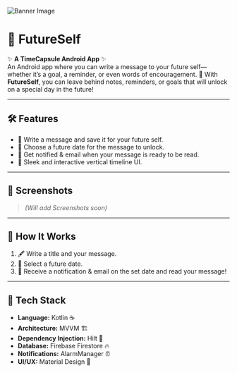 ![Banner Image](https://i.postimg.cc/FmvbBV4q/Whats-App-Image-2025-01-12-at-03-03-48-a23f085f.jpg)
# 🚀  FutureSelf 
✨ **A TimeCapsule Android App** ✨  
An Android app where you can write a message to your future self—whether it’s a goal, a reminder, or even words of encouragement.
💭 With **FutureSelf**, you can leave behind notes, reminders, or goals that will unlock on a special day in the future!  

---

## 🛠 Features  
- 📝 Write a message and save it for your future self.
- 📅 Choose a future date for the message to unlock.  
- 🔔 Get notified & email when your message is ready to be read.  
- 🎨 Sleek and interactive vertical timeline UI.  

---

## 📱 Screenshots  
> *(Will add Screenshots soon)*  

---

## 📖 How It Works  
1. 🖋 Write a title and your message.  
2. 📅 Select a future date.  
3. 🔔 Receive a notification & email on the set date and read your message!  

---

## 🔧 Tech Stack  
- **Language:** Kotlin ☕  
- **Architecture:** MVVM 🏗  
- **Dependency Injection:** Hilt 🔗  
- **Database:** Firebase Firestore 🔥  
- **Notifications:** AlarmManager ⏰  
- **UI/UX:** Material Design 🎨  

